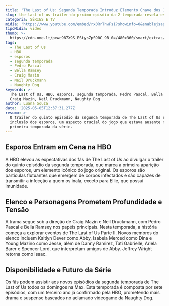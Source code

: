 ```yaml
---
title: 'The Last of Us: Segunda Temporada Introduz Elemento Chave dos Jogos'
slug: the-last-of-us-trailer-do-prximo-episdio-da-2-temporada-revela-esporos
categoria: SÉRIES E TV
midia: 'https://www.youtube.com/embed/rx0RrTnwFsI?showinfo=0&enablejsapi=1'
tipoMidia: video
thumb: >-
  https://cdn.ome.lt/pewc987X9S_EStysZpS90C_9B_0=/480x360/smart/extras/conteudos/imagem_2025-05-05_092834373.png
tags:
  - The Last of Us
  - HBO
  - esporos
  - segunda temporada
  - Pedro Pascal
  - Bella Ramsey
  - Craig Mazin
  - Neil Druckmann
  - Naughty Dog
keywords: >-
  The Last of Us, HBO, esporos, segunda temporada, Pedro Pascal, Bella Ramsey,
  Craig Mazin, Neil Druckmann, Naughty Dog
author: Luana Souza
data: '2025-05-05T12:37:31.277Z'
resumo: >-
  O trailer do quinto episódio da segunda temporada de The Last of Us revela a
  inclusão dos esporos, um aspecto crucial do jogo que estava ausente na
  primeira temporada da série.
---
```


## Esporos Entram em Cena na HBO

A HBO elevou as expectativas dos fãs de The Last of Us ao divulgar o trailer do quinto episódio da segunda temporada, que marca a primeira aparição dos esporos, um elemento icônico do jogo original. Os esporos são partículas flutuantes que emergem de corpos infectados e são capazes de transmitir a infecção a quem os inala, exceto para Ellie, que possui imunidade.

## Elenco e Personagens Prometem Profundidade e Tensão

A trama segue sob a direção de Craig Mazin e Neil Druckmann, com Pedro Pascal e Bella Ramsey nos papéis principais. Nesta temporada, a história começa a explorar eventos de The Last of Us Parte II. Novos membros do elenco incluem Kaitlyn Dever como Abby, Isabela Merced como Dina e Young Mazino como Jesse, além de Danny Ramirez, Tati Gabrielle, Ariela Barer e Spencer Lord, que interpretam amigos de Abby. Jeffrey Wright retorna como Isaac.

## Disponibilidade e Futuro da Série

Os fãs podem assistir aos novos episódios da segunda temporada de The Last of Us todos os domingos na Max. Esta temporada é composta por sete episódios, com um terceiro ano já confirmado pela HBO, prometendo mais drama e suspense baseados no aclamado videogame da Naughty Dog.
